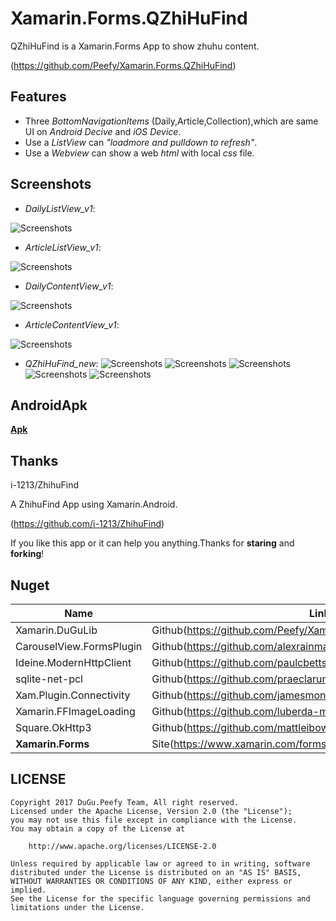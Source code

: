 # Xamarin.Forms.QZhiHuFind

QZhiHuFind is a Xamarin.Forms App to show zhuhu content.

(https://github.com/Peefy/Xamarin.Forms.QZhiHuFind)

## Features

* Three *BottomNavigationItems* (Daily,Article,Collection),which are same UI on *Android Decive* and *iOS Device*.
* Use a *ListView* can *"loadmore and pulldown to refresh"*.
* Use a *Webview* can show a web *html* with local *css* file.

## Screenshots

* *DailyListView_v1*:

![Screenshots](https://raw.githubusercontent.com/Peefy/Xamarin.Forms.QZhiHuFind/master/screenshots/repport_v1.png)

* *ArticleListView_v1*:

![Screenshots](https://raw.githubusercontent.com/Peefy/Xamarin.Forms.QZhiHuFind/master/screenshots/article_v1.png)

* *DailyContentView_v1*:

![Screenshots](https://raw.githubusercontent.com/Peefy/Xamarin.Forms.QZhiHuFind/master/screenshots/repport_content_v1.png)

* *ArticleContentView_v1*:

![Screenshots](https://raw.githubusercontent.com/Peefy/Xamarin.Forms.QZhiHuFind/master/screenshots/article_content_v1.png)

* *QZhiHuFind_new*:
![Screenshots](https://raw.githubusercontent.com/Peefy/Xamarin.Forms.QZhiHuFind/master/screenshots/daily.png)
![Screenshots](https://raw.githubusercontent.com/Peefy/Xamarin.Forms.QZhiHuFind/master/screenshots/article.png)
![Screenshots](https://raw.githubusercontent.com/Peefy/Xamarin.Forms.QZhiHuFind/master/screenshots/collection.png)
![Screenshots](https://raw.githubusercontent.com/Peefy/Xamarin.Forms.QZhiHuFind/master/screenshots/content.png)
![Screenshots](https://raw.githubusercontent.com/Peefy/Xamarin.Forms.QZhiHuFind/master/screenshots/comments.png)

## AndroidApk

[**Apk**](https://github.com/Peefy/Xamarin.Forms.QZhiHuFind/tree/master/apks)

## Thanks

i-1213/ZhihuFind 

A ZhihuFind App using Xamarin.Android.

(https://github.com/i-1213/ZhihuFind)

If you like this app or it can help you anything.Thanks for **staring** and **forking**!

## Nuget

Name|Link
---|---
Xamarin.DuGuLib|Github(https://github.com/Peefy/Xamarin.DuGuLib)
CarouselView.FormsPlugin|Github(https://github.com/alexrainman/CarouselView)
Ideine.ModernHttpClient|Github(https://github.com/paulcbetts/ModernHttpClient)
sqlite-net-pcl|Github(https://github.com/praeclarum/sqlite-net)
Xam.Plugin.Connectivity|Github(https://github.com/jamesmontemagno/ConnectivityPlugin)
Xamarin.FFImageLoading|Github(https://github.com/luberda-molinet/FFImageLoading)
Square.OkHttp3|Github(https://github.com/mattleibow/square-bindings)
**Xamarin.Forms**|Site(https://www.xamarin.com/forms(https://www.xamarin.com/forms)

## LICENSE

```
Copyright 2017 DuGu.Peefy Team, All right reserved.
Licensed under the Apache License, Version 2.0 (the "License");
you may not use this file except in compliance with the License.
You may obtain a copy of the License at

    http://www.apache.org/licenses/LICENSE-2.0

Unless required by applicable law or agreed to in writing, software
distributed under the License is distributed on an "AS IS" BASIS,
WITHOUT WARRANTIES OR CONDITIONS OF ANY KIND, either express or implied.
See the License for the specific language governing permissions and
limitations under the License.
```
